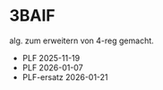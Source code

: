 # 3BAIF

alg. zum erweitern von 4-reg gemacht.

- PLF 2025-11-19
- PLF 2026-01-07
- PLF-ersatz 2026-01-21
